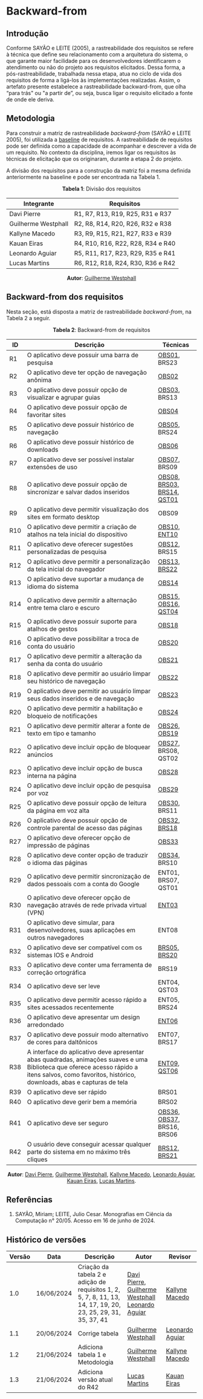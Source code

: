 # Backward-from

## Introdução

Conforme SAYÃO e LEITE (2005), a rastreabilidade dos requisitos se refere à técnica que define seu relacionamento com a arquitetura do sistema, o que garante maior facilidade para os desenvolvedores identificarem o atendimento ou não do projeto aos requisitos elicitados. Dessa forma, a pós-rastreabilidade, trabalhada nessa etapa, atua no ciclo de vida dos requisitos de forma a ligá-los às implementações realizadas.
Assim, o artefato presente estabelece a rastreabilidade backward-from, que olha “para trás" ou "a partir de”, ou seja, busca ligar o requisito elicitado a fonte de onde ele deriva. 


## Metodologia

Para construir a matriz de rastreabilidade *backward-from* (SAYÃO e LEITE 2005), foi utilizada a [baseline](./baseline.md) de requisitos. A rastreabilidade de requisitos pode ser definida como a capacidade de acompanhar e descrever a vida de um requisito. No contexto da disciplina, iremos ligar os requisitos às técnicas de elicitação que os originaram, durante a etapa 2 do projeto.

A divisão dos requisitos para a construção da matriz foi a mesma definida anteriormente na baseline e pode ser encontrada na Tabela 1.

<center>

**Tabela 1**: Divisão dos requisitos

| Integrante          | Requisitos                        |
| ------------------- | --------------------------------- |
| Davi Pierre         | R1, R7, R13, R19, R25, R31 e R37  |
| Guilherme Westphall | R2, R8, R14, R20, R26, R32 e R38  |
| Kallyne Macedo      | R3, R9, R15, R21, R27, R33 e R39  |
| Kauan Eiras         | R4, R10, R16, R22, R28, R34 e R40 |
| Leonardo Aguiar     | R5, R11, R17, R23, R29, R35 e R41 |
| Lucas Martins       | R6, R12, R18, R24, R30, R36 e R42 |

**Autor**: [Guilherme Westphall](https://github.com/west7)

</center>

## Backward-from dos requisitos

Nesta seção, está disposta a matriz de rastreabilidade *backward-from*, na Tabela 2 a seguir.

<center>

**Tabela 2**: Backward-from de requisitos
<!-- 
| Requisito | Descrição                                                                        | Questionário                                              | Brainstorming                                                                                                                                                  | Entrevista                                       | Observação                                                                                                                                                             |
| --------- | -------------------------------------------------------------------------------- | --------------------------------------------------------- | -------------------------------------------------------------------------------------------------------------------------------------------------------------- | ------------------------------------------------ | ---------------------------------------------------------------------------------------------------------------------------------------------------------------------- |
| R1        | O aplicativo deve possuir uma barra de pesquisa                                  | NA                                                        | [BRS23](/docs/elicitacao/tecnicas/brainstorming.md)                                                                                                            | NA                                               | [OBS01](/docs/elicitacao/tecnicas/observacao.md)                                                                                                                       |
| R2        | O aplicativo deve ter opção de navegação anônima                                 | NA                                                        | NA                                                                                                                                                             | NA                                               | [OBS02](/docs/elicitacao/tecnicas/observacao#requisitos_elicitados)                                                                                                    |
| R3        | Descrição do R3                                                                  | NA                                                        | NA                                                                                                                                                             | NA                                               | NA                                                                                                                                                                     |
| R4        | Descrição do R4                                                                  | NA                                                        | NA                                                                                                                                                             | NA                                               | NA                                                                                                                                                                     |
| R5        | O aplicativo deve possuir histórico de navegação                                 | NA                                                        | [BRS24](/docs/elicitacao/tecnicas/brainstorming.md)                                                                                                            | NA                                               | [OBS05](/docs/elicitacao/tecnicas/observacao#requisitos_elicitados)                                                                                                    |
| R6        | O aplicativo deve possuir histórico de downloads                                 | NA                                                        | NA                                                                                                                                                             | NA                                               | NA                                                                                                                                                                     |
| R7        | O aplicativo deve ser possível instalar extensões de uso                         | NA                                                        | [BRS09](/docs/elicitacao/tecnicas/brainstorming.md)                                                                                                            | NA                                               | [OBS07](/docs/elicitacao/tecnicas/observacao.md)                                                                                                                       |
| R8        | O aplicativo deve possuir opção de sincronizar e salvar dados inseridos          | [QST01](../elicitacao/tecnicas/questionario.md#resultado) | [BRS03, BRS14](../elicitacao/tecnicas/brainstorming#tabela-2-requisitos-elicitados)                                                                            | NA                                               | [OBS08](../elicitacao/tecnicas/observacao#requisitos_elicitados)                                                                                                       |
| R9        | Descrição do R9                                                                  | NA                                                        | NA                                                                                                                                                             | NA                                               | NA                                                                                                                                                                     |
| R10       | Descrição do R10                                                                 | NA                                                        | NA                                                                                                                                                             | NA                                               | NA                                                                                                                                                                     |
| R11       | O aplicativo deve oferecer sugestões personalizadas de pesquisa                  | NA                                                        | [BRS15](../elicitacao/tecnicas/brainstorming#tabela-2-requisitos-elicitados)                                                                                   | NA                                               | [OBS12](/docs/elicitacao/tecnicas/observacao.md)                                                                                                                       |
| R12       | Descrição do R12                                                                 | NA                                                        | NA                                                                                                                                                             | NA                                               | NA                                                                                                                                                                     |
| R13       | O aplicativo deve suportar a mudança de idioma do sistema                        | NA                                                        | NA                                                                                                                                                             | NA                                               | [OBS14](/docs/elicitacao/tecnicas/observacao.md)                                                                                                                       |
| R14       | O aplicativo deve permitir a alternação entre tema claro e escuro                | [QST04](../elicitacao/tecnicas/questionario.md#resultado) | NA                                                                                                                                                             | NA                                               | [OBS15, OBS16](../elicitacao/tecnicas/observacao.md#tabela-2-requisitos-funcionais)                                                                                    |
| R15       | Descrição do R15                                                                 | NA                                                        | NA                                                                                                                                                             | NA                                               | NA                                                                                                                                                                     |
| R16       | Descrição do R16                                                                 | NA                                                        | NA                                                                                                                                                             | NA                                               | NA                                                                                                                                                                     |
| R17       | O aplicativo deve permitir a alteração da senha da conta do usuário              | NA                                                        | NA                                                                                                                                                             | NA                                               | [OBS21](/docs/elicitacao/tecnicas/observacao.md)                                                                                                                       |
| R18       | Descrição do R18                                                                 | NA                                                        | NA                                                                                                                                                             | NA                                               | NA                                                                                                                                                                     |
| R19       | O aplicativo deve permitir ao usuário limpar seus dados inseridos e de navegação | NA                                                        | NA                                                                                                                                                             | NA                                               | [OBS23](/docs/elicitacao/tecnicas/observacao.md)                                                                                                                       |
| R20       | O aplicativo deve ser permitir a habilitação e bloqueio de notificações          | NA                                                        | NA                                                                                                                                                             | NA                                               | [OBS24](../elicitacao/tecnicas/observacao.md#tabela-2-requisitos-funcionais)                                                                                           |
| R21       | Descrição do R21                                                                 | NA                                                        | NA                                                                                                                                                             | NA                                               | NA                                                                                                                                                                     |
| R22       | Descrição do R22                                                                 | NA                                                        | NA                                                                                                                                                             | NA                                               | NA                                                                                                                                                                     |
| R23       | O aplicativo deve incluir opção de busca interna na página                       | NA                                                        | NA                                                                                                                                                             | NA                                               | [OBS28](/docs/elicitacao/tecnicas/observacao.md)                                                                                                                       |
| R24       | Descrição do R24                                                                 | NA                                                        | NA                                                                                                                                                             | NA                                               | NA                                                                                                                                                                     |
| R25       | O aplicativo deve possuir opção de leitura da página em voz alta                 | NA                                                        | [BRS11](../elicitacao/tecnicas/brainstorming#tabela-2-requisitos-elicitados)                                                                                   | NA                                               | [OBS30](/docs/elicitacao/tecnicas/observacao.md)                                                                                                                       |
| R26       | Descrição do R26                                                                 | NA                                                        | NA                                                                                                                                                             | NA                                               | NA                                                                                                                                                                     |
| R27       | Descrição do R27                                                                 | NA                                                        | NA                                                                                                                                                             | NA                                               | NA                                                                                                                                                                     |
| R28       | Descrição do R28                                                                 | NA                                                        | NA                                                                                                                                                             | NA                                               | NA                                                                                                                                                                     |
| R29       | O aplicativo deve permitir sincronização de dados pessoais com a conta do Google | [QST01](../elicitacao/tecnicas/questionario.md#resultado) | [BRS07](../elicitacao/tecnicas/brainstorming#tabela-2-requisitos-elicitados)                                                                                   | [ENT01](/docs/elicitacao/tecnicas/entrevista.md) | NA                                                                                                                                                                     |
| R30       | Descrição do R30                                                                 | NA                                                        | NA                                                                                                                                                             | NA                                               | NA                                                                                                                                                                     |
| R31       | Capacidade de usar aplicações em outros navegadores                              | NA                                                        | NA                                                                                                                                                             | [ENT08](/docs/elicitacao/tecnicas/entrevista.md) | NA                                                                                                                                                                     |
| R32       | Descrição do R32                                                                 | NA                                                        | NA                                                                                                                                                             | NA                                               | NA                                                                                                                                                                     |
| R33       | Descrição do R33                                                                 | NA                                                        | NA                                                                                                                                                             | NA                                               | NA                                                                                                                                                                     |
| R34       | Descrição do R34                                                                 | NA                                                        | NA                                                                                                                                                             | NA                                               | NA                                                                                                                                                                     |
| R35       | O aplicativo deve permitir acesso rápido a sites acessados recentemente          | [ENT05](/docs/elicitacao/tecnicas/entrevista.md)          | NA                                                                                                                                                             | NA                                               | [OBS11](/docs/elicitacao/tecnicas/observacao.md)                                                                                                                       |
| R36       | Descrição do R36                                                                 | NA                                                        | NA                                                                                                                                                             | NA                                               | NA                                                                                                                                                                     |
| R37       | O aplicativo deve possuir modo alternativo de cores para daltônicos              | [QST04](../elicitacao/tecnicas/questionario.md#resultado) | [BRS17](../elicitacao/tecnicas/brainstorming#tabela-2-requisitos-elicitados)                                                                                   | [ENT07](/docs/elicitacao/tecnicas/entrevista.md) | NA                                                                                                                                                                     |
| R38       | Descrição do R38                                                                 | NA                                                        | NA                                                                                                                                                             | NA                                               | NA                                                                                                                                                                     |
| R39       | Descrição do R39                                                                 | NA                                                        | NA                                                                                                                                                             | NA                                               | NA                                                                                                                                                                     |
| R40       | Descrição do R40                                                                 | NA                                                        | NA                                                                                                                                                             | NA                                               | NA                                                                                                                                                                     |
| R41       | O aplicativo deve ser seguro                                                     | NA                                                        | [BRS06](../elicitacao/tecnicas/brainstorming#tabela-2-requisitos-elicitados) <br> [BRS16](../elicitacao/tecnicas/brainstorming#tabela-2-requisitos-elicitados) | NA                                               | [OBS36](../elicitacao/tecnicas/observacao.md#tabela-3-requisitos-não-funcionais) <br> [OBS37](../elicitacao/tecnicas/observacao.md#tabela-3-requisitos-não-funcionais) |
| R42       | Descrição do R42                                                                 | NA                                                        | NA                                                                                                                                                             | NA                                               | NA                                                                                                                                                                     |
 -->


 | ID  | Descrição                                                                                                                                                                                           | Técnicas                                                                                                                                                                                                                        |
 | --- | --------------------------------------------------------------------------------------------------------------------------------------------------------------------------------------------------- | ------------------------------------------------------------------------------------------------------------------------------------------------------------------------------------------------------------------------------- |
 | R1  | O aplicativo deve possuir uma barra de pesquisa                                                                                                                                                     | [OBS01](../elicitacao/tecnicas/observacao.md#requisitos_elicitados), BRS23                                                                                                                                                      |
 | R2  | O aplicativo deve ter opção de navegação anônima                                                                                                                                                    | [OBS02](../elicitacao/tecnicas/observacao.md#tabela-2-requisitos-funcionais)                                                                                                                                                    |
 | R3  | O aplicativo deve possuir opção de visualizar e agrupar guias                                                                                                                                       | [OBS03](../elicitacao/tecnicas/observacao.md#requisitos_elicitados), BRS13                                                                                                                                                         |
 | R4  | O aplicativo deve possuir opção de favoritar sites                                                                                                                                                  | [OBS04](../elicitacao/tecnicas/observacao.md#requisitos_elicitados)                                                                                                                                                                |
 | R5  | O aplicativo deve possuir histórico de navegação                                                                                                                                                    | [OBS05](../elicitacao/tecnicas/observacao.md#requisitos_elicitados), BRS24                                                                                                                                                         |
 | R6  | O aplicativo deve possuir histórico de downloads                                                                                                                                                    | [OBS06](../elicitacao/tecnicas/observacao.md#requisitos_elicitados)                                                                                                                                                                |
 | R7  | O aplicativo deve ser possível instalar extensões de uso                                                                                                                                            | [OBS07](../elicitacao/tecnicas/observacao.md#requisitos_elicitados), BRS09                                                                                                                                                         |
 | R8  | O aplicativo deve possuir opção de  sincronizar e salvar dados inseridos                                                                                                                            | [OBS08](../elicitacao/tecnicas/observacao.md#tabela-2-requisitos-funcionais), [BRS03, BRS14](../elicitacao/tecnicas/brainstorming.md#tabela-2-requisitos-elicitados), [QST01](../elicitacao/tecnicas/questionario.md#resultado) |
 | R9  | O aplicativo deve permitir visualização dos sites em formato desktop                                                                                                                                | OBS09                                                                                                                                                                                                                           |
 | R10 | O aplicativo deve permitir a criação de atalhos na tela inicial do dispositivo                                                                                                                      | [OBS10](../elicitacao/tecnicas/observacao.md#requisitos_elicitados), [ENT10](../elicitacao/tecnicas/entrevista.md#tabela-6-requisitos-elicitados-na-entrevista)                                                                    |  |
 | R11 | O aplicativo deve oferecer sugestões personalizadas de pesquisa                                                                                                                                     | [OBS12](../elicitacao/tecnicas/observacao.md#requisitos_elicitados), BRS15                                                                                                                                                         |
 | R12 | O aplicativo deve permitir a personalização da tela inicial do navegador                                                                                                                            | [OBS13](../elicitacao/tecnicas/observacao.md#requisitos_elicitados), [BRS22](../elicitacao/tecnicas/brainstorming.md#tabela-2-requisitos-elicitados)                                                                                  |
 | R13 | O aplicativo deve suportar a mudança de idioma do sistema                                                                                                                                           | [OBS14](../elicitacao/tecnicas/observacao.md#requisitos_elicitados)                                                                                                                                                                |
 | R14 | O aplicativo deve permitir a alternação entre tema claro e escuro                                                                                                                                   | [OBS15, OBS16](../elicitacao/tecnicas/observacao.md#tabela-2-requisitos-funcionais), [QST04](../elicitacao/tecnicas/questionario.md#resultado)                                                                                  |
 | R15 | O aplicativo deve possuir suporte para atalhos de gestos                                                                                                                                            | [OBS18](../elicitacao/tecnicas/observacao.md#requisitos_elicitados)                                                                                                                                                                |
 | R16 | O aplicativo deve possibilitar a troca de conta do usuário                                                                                                                                          | [OBS20](../elicitacao/tecnicas/observacao.md#requisitos_elicitados)                                                                                                                                                                |
 | R17 | O aplicativo deve permitir a alteração da senha da conta do usuário                                                                                                                                 | [OBS21](../elicitacao/tecnicas/observacao.md#requisitos_elicitados)                                                                                                                                                                |
 | R18 | O aplicativo deve permitir ao usuário limpar seu histórico de navegação                                                                                                                             | [OBS22](../elicitacao/tecnicas/observacao.md#requisitos_elicitados)                                                                                                                                                                |
 | R19 | O aplicativo deve permitir ao usuário limpar seus dados inseridos e de navegação                                                                                                                    | [OBS23](../elicitacao/tecnicas/observacao.md#requisitos_elicitados)                                                                                                                                                                |
 | R20 | O aplicativo deve permitir a habilitação e bloqueio de notificações                                                                                                                                 | [OBS24](../elicitacao/tecnicas/observacao.md#requisitos_elicitados)                                                                                                                                                             |
 | R21 | O aplicativo deve permitir alterar a fonte de texto em tipo e tamanho                                                                                                                               | [OBS26](../elicitacao/tecnicas/observacao.md#requisitos_elicitados), [OBS19](../elicitacao/tecnicas/observacao.md#requisitos_elicitados)                                                                                              |
 | R22 | O aplicativo deve incluir opção de bloquear anúncios                                                                                                                                                | [OBS27](../elicitacao/tecnicas/observacao.md#requisitos_elicitados), BRS08, QST02                                                                                                                                                  |
 | R23 | O aplicativo deve incluir opção de busca interna na página                                                                                                                                          | [OBS28](../elicitacao/tecnicas/observacao.md#requisitos_elicitados)                                                                                                                                                                |
 | R24 | O aplicativo deve incluir opção de pesquisa por voz                                                                                                                                                 | [OBS29](../elicitacao/tecnicas/observacao.md#requisitos_elicitados)                                                                                                                                                                |
 | R25 | O aplicativo deve possuir opção de leitura da página em voz alta                                                                                                                                    | [OBS30](../elicitacao/tecnicas/observacao.md#requisitos_elicitados), BRS11                                                                                                                                                         |
 | R26 | O aplicativo deve possuir opção de controle parental de acesso das páginas                                                                                                                          | [OBS32](../elicitacao/tecnicas/observacao.md#tabela-2-requisitos-funcionais), [BRS18](../elicitacao/tecnicas/brainstorming.md#tabela-2-requisitos-elicitados)                                                                   |
 | R27 | O aplicativo deve oferecer opção de impressão de páginas                                                                                                                                            | [OBS33](../elicitacao/tecnicas/observacao.md#requisitos_elicitados)                                                                                                                                                                |
 | R28 | O aplicativo deve conter opção de traduzir o idioma das páginas                                                                                                                                     | [OBS34](../elicitacao/tecnicas/observacao.md#requisitos_elicitados), BRS10                                                                                                                                                         |
 | R29 | O aplicativo deve permitir sincronização de dados pessoais com a conta do Google                                                                                                                    | ENT01, BRS07, QST01                                                                                                                                                                                                             |
 | R30 | O aplicativo deve oferecer opção de navegação através de rede privada virtual (VPN)                                                                                                                 | [ENT03](../elicitacao/tecnicas/entrevista.md#tabela-6-requisitos-elicitados-na-entrevista)                                                                                                                                      |
 | R31 | O aplicativo deve simular, para desenvolvedores, suas aplicações em outros navegadores                                                                                                              | ENT08                                                                                                                                                                                                                           |
 | R32 | O aplicativo deve ser compatível com os sistemas IOS e Android                                                                                                                                      | [BRS05, BRS20](../elicitacao/tecnicas/brainstorming.md#tabela-2-requisitos-elicitados)                                                                                                                                          |
 | R33 | O aplicativo deve conter uma ferramenta de correção ortográfica                                                                                                                                     | BRS19                                                                                                                                                                                                                           |
 | R34 | O aplicativo deve ser leve                                                                                                                                                                          | ENT04, QST03                                                                                                                                                                                                                    |
 | R35 | O aplicativo deve permitir acesso rápido a sites acessados recentemente                                                                                                                             | ENT05, BRS24                                                                                                                                                                                                                    |
 | R36 | O aplicativo deve apresentar um design arredondado                                                                                                                                                  | [ENT06](../elicitacao/tecnicas/entrevista.md#tabela-6-requisitos-elicitados-na-entrevista)                                                                                                                                      |
 | R37 | O aplicativo deve possuir modo alternativo de cores para daltônicos                                                                                                                                 | ENT07, BRS17                                                                                                                                                                                                                    |
 | R38 | A interface do aplicativo deve apresentar abas quadradas, animações suaves e uma Biblioteca que oferece acesso rápido a itens salvos, como favoritos, histórico, downloads, abas e capturas de tela | [ENT09](../elicitacao/tecnicas/entrevista.md#tabela-6-requisitos-elicitados-na-entrevista), [QST06](../elicitacao/tecnicas/questionario.md#tabela-3-requisitos-elicitados-na-entrevista)                                        |
 | R39 | O aplicativo deve ser rápido                                                                                                                                                                        | BRS01                                                                                                                                                                                                                           |
 | R40 | O aplicativo deve gerir bem a memória                                                                                                                                                               | BRS02                                                                                                                                                                                                                           |
 | R41 | O aplicativo deve ser seguro                                                                                                                                                                        | [OBS36](../elicitacao/tecnicas/observacao.md#requisitos_elicitados), [OBS37](../elicitacao/tecnicas/observacao.md#requisitos_elicitados), BRS16, BRS06                                                                                |
 | R42 | O usuário deve conseguir acessar qualquer parte do sistema em no máximo três cliques                                                                                                                                                                  | [BRS12, BRS21](../elicitacao/tecnicas/brainstorming.md#tabela-2-requisitos-elicitados)                                                                                                                                             |


**Autor**: [Davi Pierre](https://github.com/DaviPierre), [Guilherme Westphall](https://github.com/west7), [Kallyne Macedo](https://github.com/kalipassos), [Leonardo Aguiar](https://github.com/Leonardo0o0), [Kauan Eiras](https://github.com/kauaneiras), [Lucas Martins](https://github.com/martinsglucas).
</center>



## Referências

1. SAYÃO, Miriam; LEITE, Julio Cesar. Monografias em Ciência da Computação n° 20/05. Acesso em 16 de junho de 2024.



## Histórico de versões

| Versão | Data       | Descrição                                                                                                    | Autor                                                                                                                                           | Revisor                                           |
| ------ | ---------- | ------------------------------------------------------------------------------------------------------------ | ----------------------------------------------------------------------------------------------------------------------------------------------- | ------------------------------------------------- |
| 1.0    | 16/06/2024 | Criação da tabela 2 e adição de requisitos 1, 2, 5, 7, 8, 11, 13, 14, 17, 19, 20, 23, 25, 29, 31, 35, 37, 41 | [Davi Pierre](https://github.com/DaviPierre), [Guilherme Westphall](https://github.com/west7) [Leonardo Aguiar](https://github.com/Leonardo0o0) | [Kallyne Macedo](https://github.com/kalipassos)   |
| 1.1    | 20/06/2024 | Corrige tabela                                                                                               | [Guilherme Westphall](https://github.com/west7)                                                                                                 | [Leonardo Aguiar](https://github.com/Leonardo0o0) |
| 1.2    | 21/06/2024 | Adiciona tabela 1  e Metodologia                                   | [Guilherme Westphall](https://github.com/west7) | [Kallyne Macedo](https://github.com/kalipassos)   |
| 1.3    | 21/06/2024 | Adiciona versão atual do R42 | [Lucas Martins](https://github.com/martinsglucas) | [Kauan Eiras](https://github.com/kauaneiras)   |